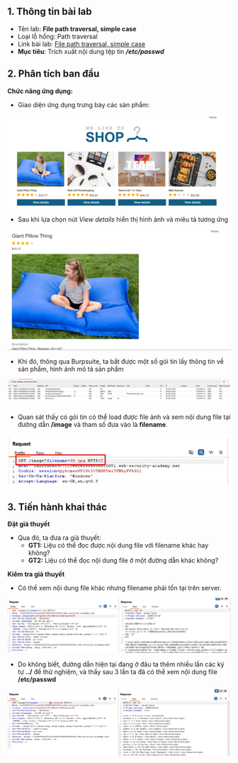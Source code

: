 ## 1. Thông tin bài lab
- Tên lab: **File path traversal, simple case**
- Loại lỗ hổng: Path traversal 
- Link bài lab: [File path traversal, simple case](https://portswigger.net/web-security/file-path-traversal/lab-simple)
- **Mục tiêu**: Trích xuất nội dung tệp tin _**/etc/passwd**_
## 2. Phân tích ban đầu
**Chức năng ứng dụng:** 
- Giao diện ứng dụng trưng bày các sản phẩm:

![img1](./img/background_app.png)

- Sau khi lựa chọn nút _View details_ hiển thị hình ảnh và miêu tả tương ứng

![img2](./img/func_app.png)

- Khi đó, thông qua Burpsuite, ta bắt được một số gói tin lấy thông tin về sản phẩm, hình ảnh mô tả sản phẩm

![img3](./img/http_request.png)

- Quan sát thấy có gói tin có thể load được file ảnh và xem nội dung file tại đường dẫn **/image** và tham số đưa vào là **filename**.

![img4](./img/parameter.png)

## 3. Tiến hành khai thác
**Đặt giả thuyết**
- Qua đó, ta đưa ra giả thuyết:
  - **GT1:** Liệu có thể đọc được nội dung file với filename khác hay không?
  - **GT2:** Liệu có thể đọc nội dung file ở một đường dẫn khác không?

**Kiểm tra giả thuyết**
- Có thể xem nội dung file khác nhưng filename phải tồn tại trên server.

![img5](./img/lab1/img1.png)

- Do không biết, đường dẫn hiện tại đang ở đâu ta thêm nhiều lần các ký tự **../** để thử nghiệm, và thấy sau 3 lần ta đã có thể xem nội dung file **/etc/passwd**

![img6](./img/lab1/img2.png)


